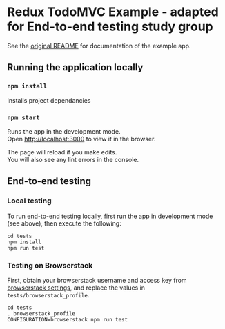 # Redux TodoMVC Example - adapted for End-to-end testing study group

See the [original README](https://github.com/ian-su-sirca/redux/tree/master/examples/todomvc) for documentation of the example app.

## Running the application locally

### `npm install`

Installs project dependancies

### `npm start`

Runs the app in the development mode.<br>
Open [http://localhost:3000](http://localhost:3000) to view it in the browser.

The page will reload if you make edits.<br>
You will also see any lint errors in the console.

## End-to-end testing

### Local testing

To run end-to-end testing locally, first run the app in development mode (see above), then execute the following:

```
cd tests
npm install
npm run test
```

### Testing on Browserstack

First, obtain your browserstack username and access key from [browserstack settings](https://www.browserstack.com/accounts/settings), and replace the values in `tests/browserstack_profile`.

```
cd tests
. browserstack_profile
CONFIGURATION=browserstack npm run test
```
